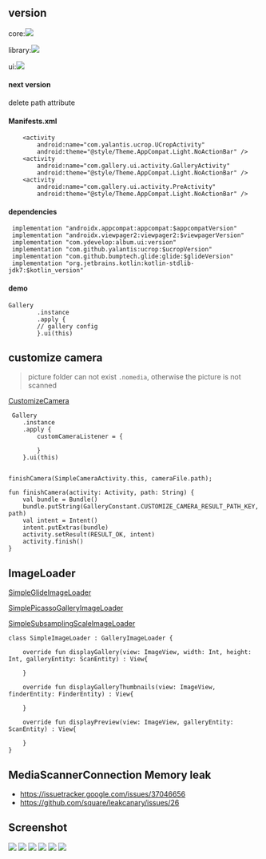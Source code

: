 ## version

core:![](https://api.bintray.com/packages/ydevelop/maven/album.core/images/download.svg)

library:![](https://api.bintray.com/packages/ydevelop/maven/album/images/download.svg)

ui:![](https://api.bintray.com/packages/ydevelop/maven/album.ui/images/download.svg)


#### next version

delete path attribute

#### Manifests.xml

        <activity
            android:name="com.yalantis.ucrop.UCropActivity"
            android:theme="@style/Theme.AppCompat.Light.NoActionBar" />
        <activity
            android:name="com.gallery.ui.activity.GalleryActivity"
            android:theme="@style/Theme.AppCompat.Light.NoActionBar" />
        <activity
            android:name="com.gallery.ui.activity.PreActivity"
            android:theme="@style/Theme.AppCompat.Light.NoActionBar" />
            
#### dependencies

     implementation "androidx.appcompat:appcompat:$appcompatVersion"
     implementation "androidx.viewpager2:viewpager2:$viewpagerVersion"
     implementation "com.ydevelop:album.ui:version"
     implementation "com.github.yalantis:ucrop:$ucropVersion"
     implementation "com.github.bumptech.glide:glide:$glideVersion"
     implementation "org.jetbrains.kotlin:kotlin-stdlib-jdk7:$kotlin_version"
  
#### demo

    Gallery
            .instance
            .apply {
            // gallery config
            }.ui(this)
            
## customize camera

> picture folder can not exist `.nomedia`, otherwise the picture is not scanned

[CustomizeCamera](https://github.com/7449/Album/blob/master/app/src/main/java/com/gallery/sample/camera)

     Gallery
        .instance
        .apply {
            customCameraListener = {

            }
        }.ui(this)


    finishCamera(SimpleCameraActivity.this, cameraFile.path);
    
    fun finishCamera(activity: Activity, path: String) {
        val bundle = Bundle()
        bundle.putString(GalleryConstant.CUSTOMIZE_CAMERA_RESULT_PATH_KEY, path)
        val intent = Intent()
        intent.putExtras(bundle)
        activity.setResult(RESULT_OK, intent)
        activity.finish()
    }
                
## ImageLoader

[SimpleGlideImageLoader](https://github.com/7449/Album/blob/master/app/src/main/java/com/gallery/sample/imageloader/SimpleGlideImageLoader.kt)

[SimplePicassoGalleryImageLoader](https://github.com/7449/Album/blob/master/app/src/main/java/com/gallery/sample/imageloader/SimplePicassoGalleryImageLoader.kt)

[SimpleSubsamplingScaleImageLoader](https://github.com/7449/Album/blob/master/app/src/main/java/com/gallery/sample/imageloader/SimpleSubsamplingScaleImageLoader.kt)


    class SimpleImageLoader : GalleryImageLoader {
    
        override fun displayGallery(view: ImageView, width: Int, height: Int, galleryEntity: ScanEntity) : View{
    
        }
    
        override fun displayGalleryThumbnails(view: ImageView, finderEntity: FinderEntity) : View{
    
        }
    
        override fun displayPreview(view: ImageView, galleryEntity: ScanEntity) : View{
    
        }
    }

## MediaScannerConnection Memory leak

 * https://issuetracker.google.com/issues/37046656
 * https://github.com/square/leakcanary/issues/26

## Screenshot

![](https://github.com/7449/Album/blob/master/screenshot/gallery_multiple.png)
![](https://github.com/7449/Album/blob/master/screenshot/gallery_radio.png)
![](https://github.com/7449/Album/blob/master/screenshot/gallery_preview.png)
![](https://github.com/7449/Album/blob/master/screenshot/gallery_crop.png)
![](https://github.com/7449/Album/blob/master/screenshot/gallery_sample_ui.png)
![](https://github.com/7449/Album/blob/master/screenshot/gallery_customize_camera.png)